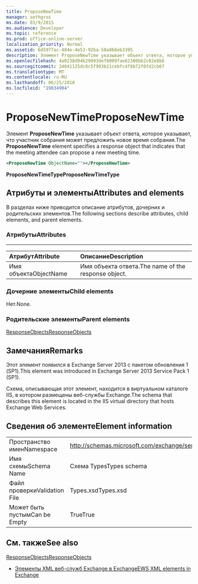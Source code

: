 ```yaml
---
title: ProposeNewTime
manager: sethgros
ms.date: 03/9/2015
ms.audience: Developer
ms.topic: reference
ms.prod: office-online-server
localization_priority: Normal
ms.assetid: 6d5977ac-484e-4e53-92ba-58a868eb3395
description: Элемент ProposeNewTime указывает объект ответа, которое указывает, что участник собрания может предложить новое время собрания.
ms.openlocfilehash: 4a0238d94b29993def8009fae62380bb2c02e8b6
ms.sourcegitcommit: 34041125dc8c5f993b21cebfc4f8b72f0fd2cb6f
ms.translationtype: MT
ms.contentlocale: ru-RU
ms.lasthandoff: 06/25/2018
ms.locfileid: "19834904"
---
```

# <a name="proposenewtime"></a><span data-ttu-id="5241d-103">ProposeNewTime</span><span class="sxs-lookup"><span data-stu-id="5241d-103">ProposeNewTime</span></span>

<span data-ttu-id="5241d-104">Элемент **ProposeNewTime** указывает объект ответа, которое указывает, что участник собрания может предложить новое время собрания.</span><span class="sxs-lookup"><span data-stu-id="5241d-104">The **ProposeNewTime** element specifies a response object that indicates that the meeting attendee can propose a new meeting time.</span></span> 
  
```XML
<ProposeNewTime ObjectName=""></ProposeNewTime>
```

 <span data-ttu-id="5241d-105">**ProposeNewTimeType**</span><span class="sxs-lookup"><span data-stu-id="5241d-105">**ProposeNewTimeType**</span></span>
## <a name="attributes-and-elements"></a><span data-ttu-id="5241d-106">Атрибуты и элементы</span><span class="sxs-lookup"><span data-stu-id="5241d-106">Attributes and elements</span></span>

<span data-ttu-id="5241d-107">В разделах ниже приводится описание атрибутов, дочерних и родительских элементов.</span><span class="sxs-lookup"><span data-stu-id="5241d-107">The following sections describe attributes, child elements, and parent elements.</span></span>
  
### <a name="attributes"></a><span data-ttu-id="5241d-108">Атрибуты</span><span class="sxs-lookup"><span data-stu-id="5241d-108">Attributes</span></span>

****

|<span data-ttu-id="5241d-109">**Атрибут**</span><span class="sxs-lookup"><span data-stu-id="5241d-109">**Attribute**</span></span>|<span data-ttu-id="5241d-110">**Описание**</span><span class="sxs-lookup"><span data-stu-id="5241d-110">**Description**</span></span>|
|:-----|:-----|
|<span data-ttu-id="5241d-111">Имя объекта</span><span class="sxs-lookup"><span data-stu-id="5241d-111">ObjectName</span></span>  <br/> |<span data-ttu-id="5241d-112">Имя объекта ответа.</span><span class="sxs-lookup"><span data-stu-id="5241d-112">The name of the response object.</span></span>  <br/> |
   
### <a name="child-elements"></a><span data-ttu-id="5241d-113">Дочерние элементы</span><span class="sxs-lookup"><span data-stu-id="5241d-113">Child elements</span></span>

<span data-ttu-id="5241d-114">Нет.</span><span class="sxs-lookup"><span data-stu-id="5241d-114">None.</span></span>
  
### <a name="parent-elements"></a><span data-ttu-id="5241d-115">Родительские элементы</span><span class="sxs-lookup"><span data-stu-id="5241d-115">Parent elements</span></span>

[<span data-ttu-id="5241d-116">ResponseObjects</span><span class="sxs-lookup"><span data-stu-id="5241d-116">ResponseObjects</span></span>](responseobjects.md)
  
## <a name="remarks"></a><span data-ttu-id="5241d-117">Замечания</span><span class="sxs-lookup"><span data-stu-id="5241d-117">Remarks</span></span>

<span data-ttu-id="5241d-118">Этот элемент появился в Exchange Server 2013 с пакетом обновления 1 (SP1).</span><span class="sxs-lookup"><span data-stu-id="5241d-118">This element was introduced in Exchange Server 2013 Service Pack 1 (SP1).</span></span>
  
<span data-ttu-id="5241d-119">Схема, описывающая этот элемент, находится в виртуальном каталоге IIS, в котором размещены веб-службы Exchange.</span><span class="sxs-lookup"><span data-stu-id="5241d-119">The schema that describes this element is located in the IIS virtual directory that hosts Exchange Web Services.</span></span>
  
## <a name="element-information"></a><span data-ttu-id="5241d-120">Сведения об элементе</span><span class="sxs-lookup"><span data-stu-id="5241d-120">Element information</span></span>

|||
|:-----|:-----|
|<span data-ttu-id="5241d-121">Пространство имен</span><span class="sxs-lookup"><span data-stu-id="5241d-121">Namespace</span></span>  <br/> |http://schemas.microsoft.com/exchange/services/2006/types  <br/> |
|<span data-ttu-id="5241d-122">Имя схемы</span><span class="sxs-lookup"><span data-stu-id="5241d-122">Schema Name</span></span>  <br/> |<span data-ttu-id="5241d-123">Схема Types</span><span class="sxs-lookup"><span data-stu-id="5241d-123">Types schema</span></span>  <br/> |
|<span data-ttu-id="5241d-124">Файл проверки</span><span class="sxs-lookup"><span data-stu-id="5241d-124">Validation File</span></span>  <br/> |<span data-ttu-id="5241d-125">Types.xsd</span><span class="sxs-lookup"><span data-stu-id="5241d-125">Types.xsd</span></span>  <br/> |
|<span data-ttu-id="5241d-126">Может быть пустым</span><span class="sxs-lookup"><span data-stu-id="5241d-126">Can be Empty</span></span>  <br/> |<span data-ttu-id="5241d-127">True</span><span class="sxs-lookup"><span data-stu-id="5241d-127">True</span></span>  <br/> |
   
## <a name="see-also"></a><span data-ttu-id="5241d-128">См. также</span><span class="sxs-lookup"><span data-stu-id="5241d-128">See also</span></span>



[<span data-ttu-id="5241d-129">ResponseObjects</span><span class="sxs-lookup"><span data-stu-id="5241d-129">ResponseObjects</span></span>](responseobjects.md)


- [<span data-ttu-id="5241d-130">Элементы XML веб-служб Exchange в Exchange</span><span class="sxs-lookup"><span data-stu-id="5241d-130">EWS XML elements in Exchange</span></span>](ews-xml-elements-in-exchange.md)

